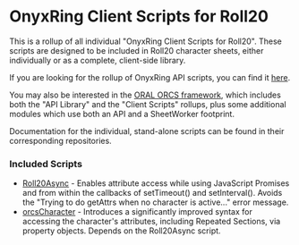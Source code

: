 # OnyxRing Client Scripts for Roll20
This is a rollup of all individual "OnyxRing Client Scripts for Roll20".  These scripts are designed to be included in Roll20 character sheets, either individually or as a complete, client-side library.

If you are looking for the rollup of OnyxRing API scripts, you can find it [here](https://github.com/onyxring/ORAL-for-Roll20).

You may also be interested in the [ORAL ORCS framework](https://github.com/onyxring/Roll20OralOrcs), which includes both the "API Library" and the "Client Scripts" rollups, plus some additional modules which use both an API and a SheetWorker footprint.

Documentation for the individual, stand-alone scripts can be found in their corresponding repositories.

### Included Scripts

* [Roll20Async](https://github.com/onyxring/Roll20Async)      -  Enables attribute access while using JavaScript Promises and from within the callbacks of setTimeout() and setInterval().  Avoids the "Trying to do getAttrs when no character is active..." error message.
* [orcsCharacter](https://github.com/onyxring/orcsCharacter)    -  Introduces a significantly improved syntax for accessing the character's attributes, including Repeated Sections, via property objects.  Depends on the Roll20Async script.
